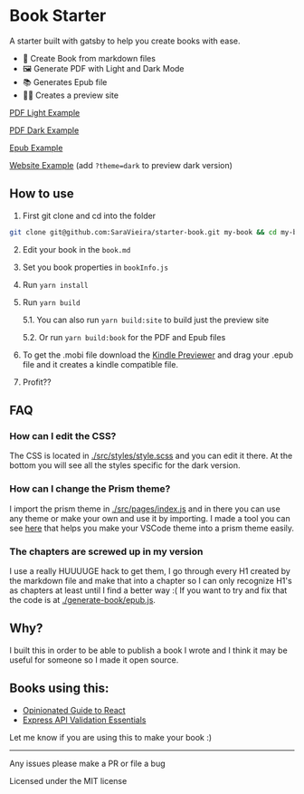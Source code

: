 # Book Starter

A starter built with gatsby to help you create books with ease.

- 📖 Create Book from markdown files
- 🖼 Generate PDF with Light and Dark Mode
- 📚 Generates Epub file
- 👩‍💻 Creates a preview site

[PDF Light Example](./book/book-light.pdf)

[PDF Dark Example](./book/book-dark.pdf)

[Epub Example](./book/book.epub)

[Website Example](https://wizardly-snyder-c98440.netlify.com/) (add `?theme=dark` to preview dark version)

## How to use

1. First git clone and cd into the folder

```bash
git clone git@github.com:SaraVieira/starter-book.git my-book && cd my-book
```

2. Edit your book in the `book.md`
3. Set you book properties in `bookInfo.js`
4. Run `yarn install`
5. Run `yarn build`

   5.1. You can also run `yarn build:site` to build just the preview site

   5.2. Or run `yarn build:book` for the PDF and Epub files

6. To get the .mobi file download the [Kindle Previewer](https://kdp.amazon.com/en_US/help/topic/G202131170) and drag your .epub file and it creates a kindle compatible file.
7. Profit??

## FAQ

### How can I edit the CSS?

The CSS is located in [./src/styles/style.scss](./src/styles/style.scss) and you can edit it there. At the bottom you will see all the styles specific for the dark version.

### How can I change the Prism theme?

I import the prism theme in [./src/pages/index.js](./src/pages/index.js) and in there you can use any theme or make your own and use it by importing. I made a tool you can see [here](http://prism.dotenv.dev/) that helps you make your VSCode theme into a prism theme easily.

### The chapters are screwed up in my version

I use a really HUUUUGE hack to get them, I go through every H1 created by the markdown file and make that into a chapter so I can only recognize H1's as chapters at least until I find a better way :(
If you want to try and fix that the code is at [./generate-book/epub.js](./generate-book/epub.js).

## Why?

I built this in order to be able to publish a book I wrote and I think it may be useful for someone so I made it open source.

## Books using this:

- [Opinionated Guide to React](http://opinionatedreact.com/)
- [Express API Validation Essentials](https://expressapivalidation.com/)

Let me know if you are using this to make your book :)

---

Any issues please make a PR or file a bug

Licensed under the MIT license
